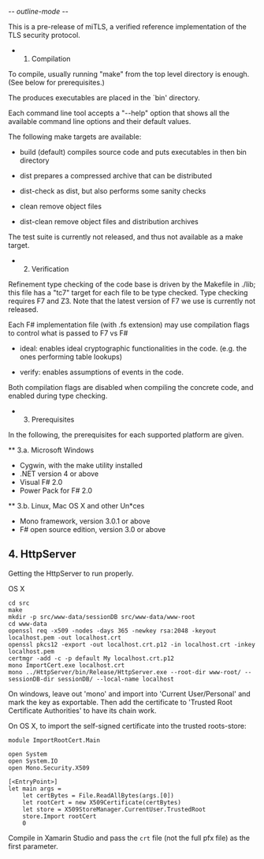 -*- outline-mode -*-

This is a pre-release of miTLS, a verified reference implementation of
the TLS security protocol.

* 1. Compilation

To compile, usually running "make" from the top level directory is
enough. (See below for prerequisites.)

The produces executables are placed in the `bin' directory.

Each command line tool accepts a "--help" option that shows all the
available command line options and their default values.

The following make targets are available:

- build (default)
    compiles source code and puts executables in then bin directory

- dist
    prepares a compressed archive that can be distributed

- dist-check
    as dist, but also performs some sanity checks

- clean
    remove object files

- dist-clean
    remove object files and distribution archives

The test suite is currently not released, and thus not
available as a make target.

* 2. Verification

Refinement type checking of the code base is driven by the Makefile in
./lib; this file has a "tc7" target for each file to be type checked.
Type checking requires F7 and Z3. Note that the latest version of F7
we use is currently not released.

Each F# implementation file (with .fs extension) may use compilation
flags to control what is passed to F7 vs F#

- ideal: enables ideal cryptographic functionalities in the code.
  (e.g. the ones performing table lookups)

- verify: enables assumptions of events in the code.

Both compilation flags are disabled when compiling the concrete code,
and enabled during type checking.

* 3. Prerequisites

In the following, the prerequisites for each supported platform are
given. 

** 3.a. Microsoft Windows

- Cygwin, with the make utility installed
- .NET version 4 or above
- Visual F# 2.0
- Power Pack for F# 2.0

** 3.b. Linux, Mac OS X and other Un*ces

- Mono framework, version 3.0.1 or above
- F# open source edition, version 3.0 or above


## 4. HttpServer

Getting the HttpServer to run properly.

OS X

```
cd src
make
mkdir -p src/www-data/sessionDB src/www-data/www-root
cd www-data
openssl req -x509 -nodes -days 365 -newkey rsa:2048 -keyout localhost.pem -out localhost.crt
openssl pkcs12 -export -out localhost.crt.p12 -in localhost.crt -inkey localhost.pem 
certmgr -add -c -p default My localhost.crt.p12
mono ImportCert.exe localhost.crt
mono ../HttpServer/bin/Release/HttpServer.exe --root-dir www-root/ --sessionDB-dir sessionDB/ --local-name localhost
```

On windows, leave out 'mono' and import into 'Current User/Personal' and mark
the key as exportable. Then add the certificate to 'Trusted Root Certificate
Authorities' to have its chain work.

On OS X, to import the self-signed certificate into the trusted roots-store:

```
module ImportRootCert.Main

open System
open System.IO
open Mono.Security.X509

[<EntryPoint>]
let main args = 
    let certBytes = File.ReadAllBytes(args.[0])
    let rootCert = new X509Certificate(certBytes)
    let store = X509StoreManager.CurrentUser.TrustedRoot
    store.Import rootCert
    0
```

Compile in Xamarin Studio and pass the `crt` file (not the full pfx file) as the
first parameter.

